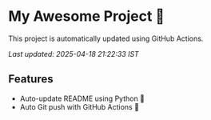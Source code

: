 # My Awesome Project 🚀

This project is automatically updated using GitHub Actions.

_Last updated: 2025-04-18 21:22:33 IST_

## Features
- Auto-update README using Python 🐍
- Auto Git push with GitHub Actions 🤖
